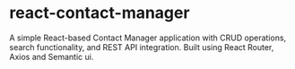 # react-contact-manager
A simple React-based Contact Manager application with CRUD operations, search functionality, and REST API integration. Built using React Router, Axios and Semantic ui.
